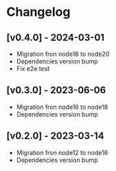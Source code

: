 # Changelog

## [v0.4.0] - 2024-03-01

- Migration fron node18 to node20
- Dependencies version bump
- Fix e2e test

## [v0.3.0] - 2023-06-06

- Migration fron node16 to node18
- Dependencies version bump

## [v0.2.0] - 2023-03-14

- Migration fron node12 to node16
- Dependencies version bump
